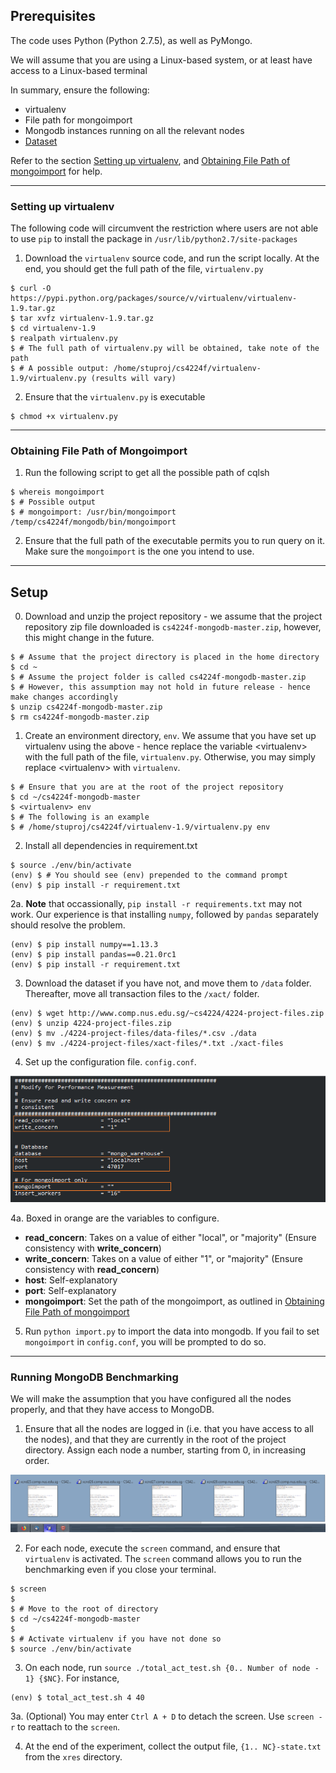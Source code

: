 ## Prerequisites

The code uses Python (Python 2.7.5), as well as PyMongo.

We will assume that you are using a Linux-based system, or at least have access to a Linux-based terminal

In summary, ensure the following:

* virtualenv
* File path for mongoimport
* Mongodb instances running on all the relevant nodes
* [Dataset](http://www.comp.nus.edu.sg/%7Ecs4224/4224-project-files.zip)

Refer to the section [Setting up virtualenv](#set_virtualenv), and [Obtaining File Path of mongoimport](#get_mongoimport) for help.

<hr/>

### <a name="set_virtualenv"></a> Setting up virtualenv

The following code will circumvent the restriction where users are not able to use `pip` to install the package in `/usr/lib/python2.7/site-packages`

1. Download the `virtualenv` source code, and run the script locally. At the end, you should get the full path of the file, `virtualenv.py`

```
$ curl -O https://pypi.python.org/packages/source/v/virtualenv/virtualenv-1.9.tar.gz
$ tar xvfz virtualenv-1.9.tar.gz
$ cd virtualenv-1.9
$ realpath virtualenv.py
$ # The full path of virtualenv.py will be obtained, take note of the path
$ # A possible output: /home/stuproj/cs4224f/virtualenv-1.9/virtualenv.py (results will vary)
```

2. Ensure that the `virtualenv.py` is executable

```
$ chmod +x virtualenv.py
```

<hr/>

### <a name="get_mongoimport"></a> Obtaining File Path of Mongoimport

1. Run the following script to get all the possible path of cqlsh
```
$ whereis mongoimport
$ # Possible output
$ # mongoimport: /usr/bin/mongoimport /temp/cs4224f/mongodb/bin/mongoimport
```

2. Ensure that the full path of the executable permits you to run query on it. Make sure the `mongoimport` is the one you intend to use.

<hr/>

## Setup

0. Download and unzip the project repository - we assume that the project repository zip file downloaded is `cs4224f-mongodb-master.zip`, however, this might change in the future.

```
$ # Assume that the project directory is placed in the home directory
$ cd ~
$ # Assume the project folder is called cs4224f-mongodb-master.zip
$ # However, this assumption may not hold in future release - hence make changes accordingly
$ unzip cs4224f-mongodb-master.zip
$ rm cs4224f-mongodb-master.zip
```

1. Create an environment directory, `env`. We assume that you have set up virtualenv using the above - hence replace the variable \<virtualenv\> with the full path of the file, `virtualenv.py`. Otherwise, you may simply replace \<virtualenv\> with `virtualenv`.

```
$ # Ensure that you are at the root of the project repository
$ cd ~/cs4224f-mongodb-master
$ <virtualenv> env
$ # The following is an example
$ # /home/stuproj/cs4224f/virtualenv-1.9/virtualenv.py env
```

2. Install all dependencies in requirement.txt

```
$ source ./env/bin/activate
(env) $ # You should see (env) prepended to the command prompt
(env) $ pip install -r requirement.txt
```

2a. __Note__ that occassionally, `pip install -r requirements.txt` may not work. Our experience is that installing `numpy`, followed by `pandas` separately should resolve the problem.

```
(env) $ pip install numpy==1.13.3
(env) $ pip install pandas==0.21.0rc1
(env) $ pip install -r requirement.txt
```

3. Download the dataset if you have not, and move them to `/data` folder. Thereafter, move all transaction files to the `/xact/` folder.

```
(env) $ wget http://www.comp.nus.edu.sg/~cs4224/4224-project-files.zip
(env) $ unzip 4224-project-files.zip
(env) $ mv ./4224-project-files/data-files/*.csv ./data
(env) $ mv ./4224-project-files/xact-files/*.txt ./xact-files
```

4. Set up the configuration file. `config.conf`.

![Configuration file setting](documentation/conf.png)

4a. Boxed in orange are the variables to configure.

* __read_concern__: Takes on a value of either "local", or "majority" (Ensure consistency with __write_concern__)
* __write_concern__: Takes on a value of either "1", or "majority" (Ensure consistency with __read_concern__)
* __host__: Self-explanatory
* __port__: Self-explanatory
* __mongoimport__: Set the path of the mongoimport, as outlined in [Obtaining File Path of mongoimport](#get_mongoimport)

5. Run `python import.py` to import the data into mongodb. If you fail to set `mongoimport` in `config.conf`, you will be prompted to do so.

<hr/>

### Running MongoDB Benchmarking

We will make the assumption that you have configured all the nodes properly, and that they have access to MongoDB.

1. Ensure that all the nodes are logged in (i.e. that you have access to all the nodes), and that they are currently in the root of the project directory. Assign each node a number, starting from 0, in increasing order.

![Multiple Shell](documentation/multiple-shell.png)

2. For each node, execute the `screen` command, and ensure that `virtualenv` is activated. The `screen` command allows you to run the benchmarking even if you close your terminal.

```
$ screen
$
$ # Move to the root of directory
$ cd ~/cs4224f-mongodb-master
$
$ # Activate virtualenv if you have not done so
$ source ./env/bin/activate
```

3. On each node, run `source ./total_act_test.sh {0.. Number of node - 1} {$NC}`. For instance,

```
(env) $ total_act_test.sh 4 40
```

3a. (Optional) You may enter `Ctrl A + D` to detach the screen. Use `screen -r` to reattach to the `screen`.

4. At the end of the experiment, collect the output file, `{1.. NC}-state.txt` from the `xres` directory.

